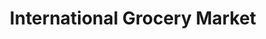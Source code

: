 ---
title: "International Grocery Market"
url: /trenton/international-grocery-market/
shop: convenience
---